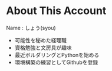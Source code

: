 # About This Account
Name : しょう(syou)

- 可能性を秘めた経理職
- 資格勉強と文房具が趣味
- 最近ボルダリングとPythonを始める
- 環境構築の練習としてGithubを登録
